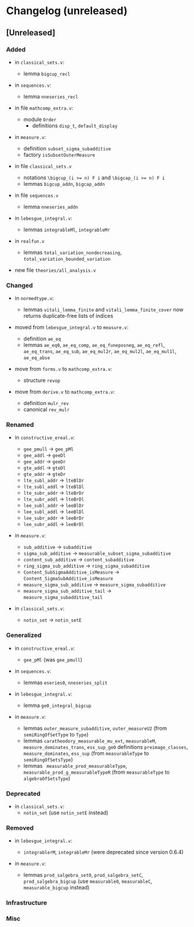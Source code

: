 # Changelog (unreleased)

## [Unreleased]

### Added

- in `classical_sets.v`:
  + lemma `bigcup_recl`

- in `sequences.v`:
  + lemma `nneseries_recl`

- in file `mathcomp_extra.v`:
  + module `Order`
    * definitions `disp_t`, `default_display`

- in `measure.v`:
  + definition `subset_sigma_subadditive`
  + factory `isSubsetOuterMeasure`

- in file `classical_sets.v`
  + notations `\bigcup_(i >= n) F i` and `\bigcap_(i >= n) F i`
  + lemmas `bigcup_addn`, `bigcap_addn`

- in file `sequences.v`
  + lemma `nneseries_addn`
- in `lebesgue_integral.v`:
  + lemmas `integrableMl`, `integrableMr`

- in `realfun.v`
  + lemmas `total_variation_nondecreasing`, `total_variation_bounded_variation`
- new file `theories/all_analysis.v`

### Changed

- in `normedtype.v`:
  + lemmas `vitali_lemma_finite` and `vitali_lemma_finite_cover` now returns
    duplicate-free lists of indices

- moved from `lebesgue_integral.v` to `measure.v`:
  + definition `ae_eq`
  + lemmas
	`ae_eq0`,
	`ae_eq_comp`,
	`ae_eq_funeposneg`,
	`ae_eq_refl`,
	`ae_eq_trans`,
	`ae_eq_sub`,
	`ae_eq_mul2r`,
	`ae_eq_mul2l`,
	`ae_eq_mul1l`,
	`ae_eq_abse`

- move from `forms.v` to `mathcomp_extra.v`:
  + structure `revop`

- move from `derive.v` to `mathcomp_extra.v`:
  + definition `mulr_rev`
  + canonical `rev_mulr`

### Renamed

- in `constructive_ereal.v`:
  + `gee_pmull` -> `gee_pMl`
  + `gee_addl` -> `geeDl`
  + `gee_addr` -> `geeDr`
  + `gte_addl` -> `gteDl`
  + `gte_addr` -> `gteDr`
  + `lte_subl_addr` -> `lteBlDr`
  + `lte_subl_addl` -> `lteBlDl`
  + `lte_subr_addr` -> `lteBrDr`
  + `lte_subr_addl` -> `lteBrDl`
  + `lee_subl_addr` -> `leeBlDr`
  + `lee_subl_addl` -> `leeBlDl`
  + `lee_subr_addr` -> `leeBrDr`
  + `lee_subr_addl` -> `leeBrDl`

- in `measure.v`:
  + `sub_additive` -> `subadditive`
  + `sigma_sub_additive` -> `measurable_subset_sigma_subadditive`
  + `content_sub_additive` -> `content_subadditive`
  + `ring_sigma_sub_additive` -> `ring_sigma_subadditive`
  + `Content_SubSigmaAdditive_isMeasure` -> `Content_SigmaSubAdditive_isMeasure`
  + `measure_sigma_sub_additive` -> `measure_sigma_subadditive`
  + `measure_sigma_sub_additive_tail` -> `measure_sigma_subadditive_tail`

- in `classical_sets.v`:
  + `notin_set` -> `notin_setE`

### Generalized

- in `constructive_ereal.v`:
  + `gee_pMl` (was `gee_pmull`)

- in `sequences.v`:
  + lemmas `eseries0`, `nneseries_split`

- in `lebesgue_integral.v`:
  + lemma `ge0_integral_bigcup`
- in `measure.v`:
  + lemmas `outer_measure_subadditive`, `outer_measureU2` (from `semiRingOfSetType` to `Type`)
  + lemmas `caratheodory_measurable_mu_ext`, `measurableM`, `measure_dominates_trans`, `ess_sup_ge0`
    definitions `preimage_classes`, `measure_dominates`, `ess_sup`
	(from `measurableType` to `semiRingOfSetsType`)
  + lemmas ` measurable_prod_measurableType`, `measurable_prod_g_measurableTypeR` (from `measurableType` to `algebraOfSetsType`)

### Deprecated

- in `classical_sets.v`:
  + `notin_set` (use `notin_setE` instead)

### Removed

- in `lebesgue_integral.v`:
  + `integrablerM`, `integrableMr` (were deprecated since version 0.6.4)

- in `measure.v`:
  + lemmas `prod_salgebra_set0`, `prod_salgebra_setC`, `prod_salgebra_bigcup`
    (use `measurable0`, `measurableC`, `measurable_bigcup` instead)

### Infrastructure

### Misc
